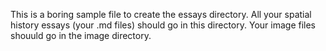 This is a boring sample file to create the essays directory. All your spatial history essays (your .md files) should go in this directory. Your image files shouuld go in the image directory.
